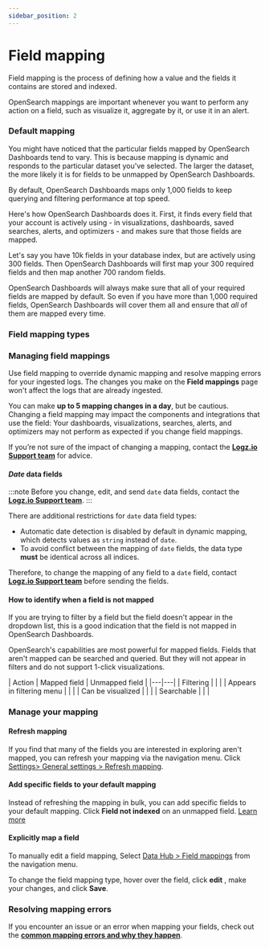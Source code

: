 ```yaml
---
sidebar_position: 2
---
```

# Field mapping



Field mapping is the process of defining how a value and the fields it contains are stored and indexed. 

OpenSearch mappings are important whenever you want to perform any action on a field, such as visualize it, aggregate by it, or use it in an alert.




### Default mapping

You might have noticed that the particular fields mapped by OpenSearch Dashboards tend to vary. This is because mapping is dynamic and responds to the particular dataset you've selected. The larger the dataset, the more likely it is for fields to be unmapped by OpenSearch Dashboards.

By default, OpenSearch Dashboards maps only 1,000 fields to keep querying and filtering performance at top speed.

Here's how OpenSearch Dashboards does it. First, it finds every field that your account is actively using - in visualizations, dashboards, saved searches, alerts, and optimizers - and makes sure that those fields are mapped.

Let's say you have 10k fields in your database index, but are actively using 300 fields. Then OpenSearch Dashboards will first map your 300 required fields and then map another 700 random fields.

OpenSearch Dashboards will always make sure that all of your required fields are mapped by default. So even if you have more than 1,000 required fields, OpenSearch Dashboards will cover them all and ensure that _all_ of them are mapped every time.




### Field mapping types


### Managing field mappings

Use field mapping to override dynamic mapping and resolve mapping errors for your ingested logs.
The changes you make on the **Field mappings** page won't affect the logs that are already ingested.

You can make **up to 5 mapping changes in a day**, but be cautious. 
Changing a field mapping may impact the components and integrations that use the field: Your dashboards, visualizations, searches, alerts, and optimizers may not perform as expected if you change field mappings. 

If you’re not sure of the impact of changing a mapping, contact the **[Logz.io Support team](mailto:help@logz.io)** for advice.


#### *Date* data fields

:::note
Before you change, edit, and send `date` data fields, contact the **[Logz.io Support team](mailto:help@logz.io)**.
:::

There are additional restrictions for `date` data field types:

* Automatic date detection is disabled by default in dynamic mapping, which detects values as `string` instead of `date`.
* To avoid conflict between the mapping of `date` fields, the data type **must** be identical across all indices.

Therefore, to change the mapping of any field to a `date` field, contact **[Logz.io Support team](mailto:help@logz.io)** before sending the fields.

#### How to identify when a field is not mapped

If you are trying to filter by a field but the field doesn't appear in the dropdown list, this is a good indication that the field is not mapped in OpenSearch Dashboards. 

OpenSearch's capabilities are most powerful for mapped fields. 
Fields that aren't mapped can be searched and queried. 
But they will not appear in filters and do not support 1-click visualizations.

| Action | Mapped field | Unmapped field |
|---|---|
| Filtering | <i class="fas fa-check"></i> | <i class="fas fa-times"></i> |
| Appears in filtering menu | <i class="fas fa-check"></i> | <i class="fas fa-times"></i> |
| Can be visualized | <i class="fas fa-check"></i> | <i class="fas fa-times"></i> |
| Searchable | <i class="fas fa-check"></i> | <i class="fas fa-check"></i> |





### Manage your mapping




#### Refresh mapping

If you find that many of the fields you are interested in exploring aren't mapped, you can refresh your mapping via the navigation menu. Click [<i class="li li-gear"></i> Settings> General settings > Refresh mapping](https://app.logz.io/#/dashboard/settings/general).


#### Add specific fields to your default mapping

Instead of refreshing the mapping in bulk, you can add specific fields to your default mapping. Click **Field not indexed** on an unmapped field. [Learn more](/user-guide/logs/mapping/field-not-indexed/)

#### Explicitly map a field 

To manually edit a field mapping,
Select [Data Hub > Field mappings](https://app.logz.io/#/dashboard/tools/field-mapping)
from the navigation menu. 

To change the field mapping type, hover over the field, click **edit** <i class="li li-pencil"></i>, make your changes, and click **Save**.



### Resolving mapping errors 

If you encounter an issue or an error when mapping your fields, check out the **[common mapping errors and why they happen](https://docs.logz.io/user-guide/invalid_logs/#mapping-errors)**.
